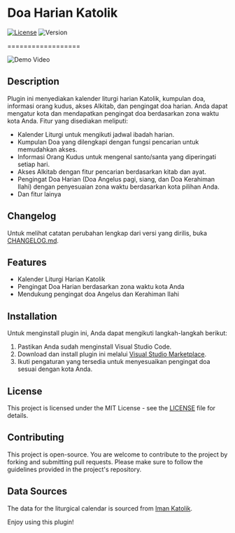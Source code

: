 Doa Harian Katolik
==================

[![License](https://img.shields.io/badge/license-MIT-blue.svg)](LICENSE) ![Version](https://img.shields.io/badge/version-0.0.1-brightgreen.svg)

==================

![Demo Video](./assets/video.gif)

Description
-----------

Plugin ini menyediakan kalender liturgi harian Katolik, kumpulan doa, informasi orang kudus, akses Alkitab, dan pengingat doa harian. Anda dapat mengatur kota dan mendapatkan pengingat doa berdasarkan zona waktu kota Anda. Fitur yang disediakan meliputi:
*   Kalender Liturgi untuk mengikuti jadwal ibadah harian.
*   Kumpulan Doa yang dilengkapi dengan fungsi pencarian untuk memudahkan akses.
*   Informasi Orang Kudus untuk mengenal santo/santa yang diperingati setiap hari.
*   Akses Alkitab dengan fitur pencarian berdasarkan kitab dan ayat.
*   Pengingat Doa Harian (Doa Angelus pagi, siang, dan Doa Kerahiman Ilahi) dengan penyesuaian zona waktu berdasarkan kota pilihan Anda.
*   Dan fitur lainya

Changelog
---------

Untuk melihat catatan perubahan lengkap dari versi yang dirilis, buka [CHANGELOG.md](./CHANGELOG.md).

Features
--------

*   Kalender Liturgi Harian Katolik
*   Pengingat Doa Harian berdasarkan zona waktu kota Anda
*   Mendukung pengingat doa Angelus dan Kerahiman Ilahi

Installation
------------

Untuk menginstall plugin ini, Anda dapat mengikuti langkah-langkah berikut:

1.  Pastikan Anda sudah menginstall Visual Studio Code.
2.  Download dan install plugin ini melalui [Visual Studio Marketplace](https://marketplace.visualstudio.com/items?itemName=IlhamriSKY.doa-harian-katolik).
3.  Ikuti pengaturan yang tersedia untuk menyesuaikan pengingat doa sesuai dengan kota Anda.

License
-------

This project is licensed under the MIT License - see the [LICENSE](LICENSE) file for details.

Contributing
------------

This project is open-source. You are welcome to contribute to the project by forking and submitting pull requests. Please make sure to follow the guidelines provided in the project's repository.

Data Sources
------------

The data for the liturgical calendar is sourced from [Iman Katolik](https://www.imankatolik.or.id/).

Enjoy using this plugin!